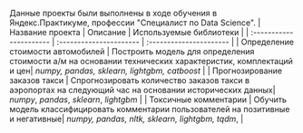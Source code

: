 Данные проекты были выполнены в ходе обучения в Яндекс.Практикуме, профессии "Специалист по Data Science".
| Название проекта | Описание | Используемые библиотеки | 
| :---------------------- | :---------------------- | :---------------------- |
| Определение стоимости автомобилей | Построить модель для определения стоимости а/м на основании технических характеристик, комплектаций и цен| *numpy, pandas, sklearn, lightgbm, catboost* |
| Прогнозирование заказов такси | Спрогнозировать количество заказов такси в аэропортах на следующий час на основании исторических данных| *numpy*, *pandas*, *sklearn*, *lightgbm* |
| Токсичные комментарии | Обучить модель классифицировать комментарии пользователей на позитивные и негативные| *numpy, pandas, nltk, sklearn, lightgbm, tqdm*, |
